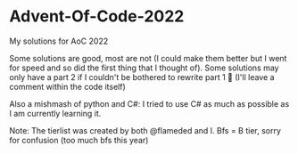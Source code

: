 # Advent-Of-Code-2022
My solutions for AoC 2022

Some solutions are good, most are not (I could make them better but I went for speed and so did the first thing that I thought of).
Some solutions may only have a part 2 if I couldn't be bothered to rewrite part 1 👴 (I'll leave a comment within the code itself)

Also a mishmash of python and C#: I tried to use C# as much as possible as I am currently learning it.

Note: The tierlist was created by both @flameded and I. Bfs = B tier, sorry for confusion (too much bfs this year)
